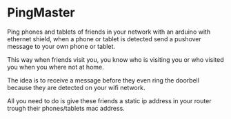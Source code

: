 PingMaster
==========

Ping phones and tablets of friends in your network with an arduino with ethernet shield, when a phone or tablet is detected send a pushover message to your own phone or tablet.

This way when friends visit you, you know who is visiting you or who visited you when you where not at home.

The idea is to receive a message before they even ring the doorbell because they are detected on your wifi network.

All you need to do is give these friends a static ip address in your router trough their phones/tablets mac address.



